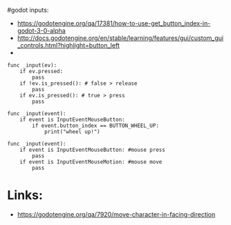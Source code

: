 #godot inputs:
 * https://godotengine.org/qa/17381/how-to-use-get_button_index-in-godot-3-0-alpha
 * http://docs.godotengine.org/en/stable/learning/features/gui/custom_gui_controls.html?highlight=button_left
 * 

```
func _input(ev):
    if ev.pressed:
        pass
    if !ev.is_pressed(): # false > release
        pass
    if ev.is_pressed(): # true > press
        pass
```



```GDScript
func _input(event):
    if event is InputEventMouseButton:
        if event.button_index == BUTTON_WHEEL_UP:
            print("wheel up!")

```


```
func _input(event):
    if event is InputEventMouseButton: #mouse press
        pass
    if event is InputEventMouseMotion: #mouse move
        pass

```

# Links:
 * https://godotengine.org/qa/7920/move-character-in-facing-direction
